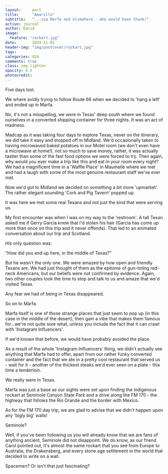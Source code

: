 ```yaml
---
layout:     post
title:      "Amarillo"
subtitle:   "...via Marfa and elsewhere - who would have thunk!"
active: journal
author: David
image:
  feature: "rockart.jpg"
date:       2024-11-02
header-img: "img/postcover/rockart.jpg"
tags: 
categories: USA
comments: true
class: img-lighten 
opacity: 0.5
photocredit:
---
```


Five days lost.

We where avidly trying to follow Route 66 when we decided to 'hang a left' and ended up in Marfa. 

No, it's not a misspelling, we were in Texas' deep south where we found ourselves in a converted shipping container for three nights. It was an act of madness.

Madcap as it was taking four days to explore Texas, never on the itinerary, we did take it easy and stopped off in Midland. We'd occasionally taken to having microwaved baked potatoes in our Motel room (we don't even have a microwave at home!), not so much to save money, rather, it was actually tastier than some of the fast food options we were forced to try. Then again, why would you ever make a trip like this and eat in your room every night? We had a magnificent time in a 'Waffle Place' in Maumelle where we met and had a laugh with some of the most genuine restaurant staff we've ever met.

Now we'd got to Midland we decided on something a bit more 'upmarket'. The rather elegant sounding 'Cork and Pig Tavern' popped up.

It was here we met some real Texans and not just the kind that were serving us.

My first encounter was when I was on my way to the 'restroom'. A tall Texan asked me if Gerry Garcia knew that I'd stolen his hair (Garcia has come up more than once on this trip and it never offends). That led to an animated conversation about our trip and Scotland.

His only question was:

"How did you end up here, in the middle of Texas?"

But he wasn't the only one. We were amazed by how open and friendly Texans are. We had just thought of them as the epitome of gun-toting red-neck Americans, but our beliefs were not confirmed by evidence. Again, two other couples took the time to stop and talk to us and amaze that we'd visited Texas.

Any fear we had of being in Texas disappeared.

So on to Marfa.

Marfa itself is one of those strange places that just seem to pop up (in this case in the middle of the desert), then gain a vibe that makes them famous for...we're not quite sure what, unless you include the fact that it can crawl with 'Instagram Influencers'. 

If we'd known that before, we would have probably avoided the place.

As a result of the whole 'Instagram Influencers' thing, we didn't actually see anything that Marfa had to offer, apart from  our rather funky converted container and the fact that we ate in a pretty cool restaurant that served us - wait for it - another of the thickest steaks we'd ever seen on a plate - this time a tenderloin. 

We really were in Texas.

Marfa was just a base as our sights were set upon finding the indigenous rockart at Seminole Canyon State Park and a drive along the FM 170 - the highway that follows the Rio Grande and the border with Mexico. 

As for the FM 170 day trip, we are glad to advise that we didn't happen upon any 'bigly big' walls!

Seminole?

 Well, if you've been following us you will already know that we are fans of anything ancient, Seminole did not disappoint. We do know, as our friend Carol pointed out, it's almost the same rockart that you see from Europe to Australia, the Drakensberg, and every stone age settlement in the world that decided to write on a wall.

Spacemen? Or isn't that just fascinating?













